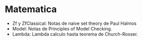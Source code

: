 # Matematica

- Zf y ZfClassical: Notas de naive set theory de Paul Halmos
- Model: Notas de Principles of Model Checking.
- Lambda: Lambda calculo hasta teorema de Church-Rosser.
